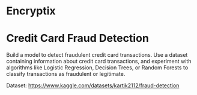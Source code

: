 # Encryptix

# Credit Card Fraud Detection

Build a model to detect fraudulent credit card transactions. Use a
dataset containing information about credit card transactions, and
experiment with algorithms like Logistic Regression, Decision Trees, or
Random Forests to classify transactions as fraudulent or legitimate.

Dataset: https://www.kaggle.com/datasets/kartik2112/fraud-detection
